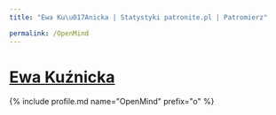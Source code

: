 ```yaml
---
title: "Ewa Ku\u017Anicka | Statystyki patronite.pl | Patromierz"

permalink: /OpenMind
---
```


# [Ewa Kuźnicka](https://patronite.pl/OpenMind)

{% include profile.md name="OpenMind" prefix="o" %}
